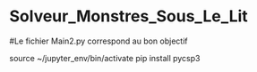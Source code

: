 # Solveur_Monstres_Sous_Le_Lit


#Le fichier Main2.py correspond au bon objectif

source ~/jupyter_env/bin/activate
pip install pycsp3